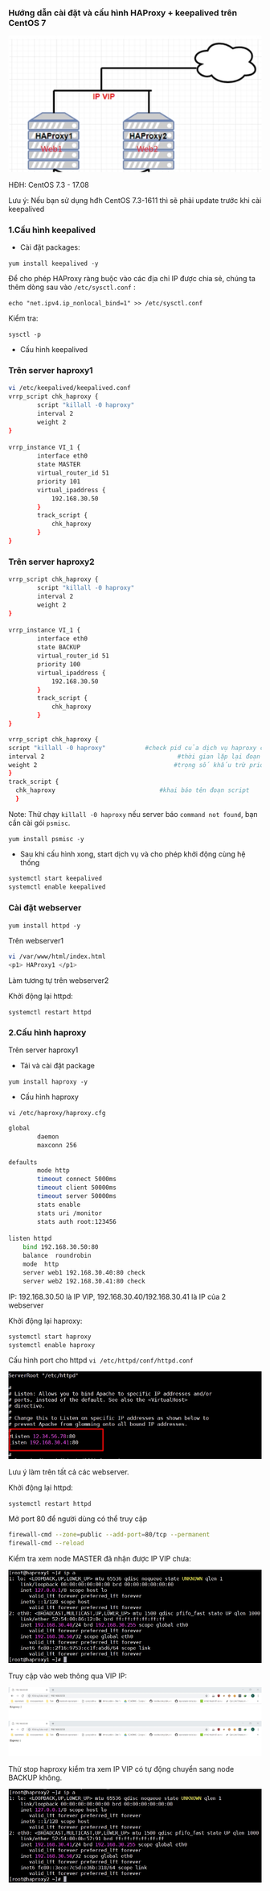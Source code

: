 ### Hướng dẫn cài đặt và cấu hình HAProxy + keepalived trên CentOS 7

<img src="\img\1.jpg">

HĐH: CentOS 7.3 - 17.08

Lưu ý: Nếu bạn sử dụng hđh CentOS 7.3-1611 thì sẽ phải update trước khi cài keepalived

### 1.Cấu hình keepalived

* Cài đặt packages:

`yum install keepalived -y`

Để cho phép HAProxy ràng buộc vào các địa chỉ IP được chia sẻ, chúng ta thêm dòng sau vào `/etc/sysctl.conf` :

`echo "net.ipv4.ip_nonlocal_bind=1" >> /etc/sysctl.conf`

Kiểm tra:

`sysctl -p`

* Cấu hình keepalived

### Trên server haproxy1

``` sh
vi /etc/keepalived/keepalived.conf
vrrp_script chk_haproxy {           
        script "killall -0 haproxy"     
        interval 2                      
        weight 2                        
}

vrrp_instance VI_1 {
        interface eth0
        state MASTER
        virtual_router_id 51
        priority 101                    
        virtual_ipaddress {
            192.168.30.50       
        }
        track_script {
            chk_haproxy
        }
}
```

### Trên server haproxy2

``` sh
vrrp_script chk_haproxy {       
        script "killall -0 haproxy"     
        interval 2                      
        weight 2                        
}

vrrp_instance VI_1 {
        interface eth0
        state BACKUP
        virtual_router_id 51
        priority 100                    
        virtual_ipaddress {
            192.168.30.50             
        }
        track_script {
            chk_haproxy
        }
}
```

``` sh
vrrp_script chk_haproxy {
script "killall -0 haproxy"           #check pid của dịch vụ haproxy có tồn tại hay không
interval 2                                     #thời gian lặp lại đoạn script đơn vị là second
weight 2                                      #trọng số khấu trừ priority 2
}
track_script {
  chk_haproxy                             #khai báo tên đoạn script 
  }
```

Note: Thử chạy `killall -0 haproxy` nếu server báo `command not found`, bạn cần cài gói `psmisc`.

`yum install psmisc -y`

* Sau khi cấu hình xong, start dịch vụ và cho phép khởi động cùng hệ thống

``` sh
systemctl start keepalived
systemctl enable keepalived
```

### Cài đặt webserver

`yum install httpd -y`

Trên webserver1

``` sh
vi /var/www/html/index.html
<p1> HAProxy1 </p1>
```
Làm tương tự trên webserver2

Khởi động lại httpd:

`systemctl restart httpd`


### 2.Cấu hình haproxy

Trên server haproxy1

* Tải và cài đặt package

`yum install haproxy -y`

* Cấu hình haproxy

`vi /etc/haproxy/haproxy.cfg`

``` sh
global
        daemon
        maxconn 256

defaults
        mode http
        timeout connect 5000ms
        timeout client 50000ms
        timeout server 50000ms
        stats enable
        stats uri /monitor
        stats auth root:123456

listen httpd
    bind 192.168.30.50:80
    balance  roundrobin
    mode  http
    server web1 192.168.30.40:80 check
    server web2 192.168.30.41:80 check
```

IP: 192.168.30.50 là IP VIP, 192.168.30.40/192.168.30.41 là IP của 2 webserver

Khởi động lại haproxy:

``` sh
systemctl start haproxy
systemctl enable haproxy
```

Cấu hình port cho httpd
`vi /etc/httpd/conf/httpd.conf`

<img src="\img\6.jpg">

Lưu ý làm trên tất cả các webserver.

Khởi động lại httpd:

`systemctl restart httpd`

Mở port 80 để người dùng có thể truy cập

``` sh
firewall-cmd --zone=public --add-port=80/tcp --permanent
firewall-cmd --reload
```
Kiểm tra xem node MASTER đã nhận được IP VIP chưa:

<img src="\img\4.jpg">



Truy cập vào web thông qua VIP IP:

<img src="\img\3.jpg">

<img src="\img\2.jpg">


Thử stop haproxy kiểm tra xem IP VIP có tự động chuyển sang node BACKUP không.

<img src="\img\5.jpg">































